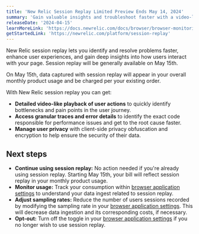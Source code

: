 ```yaml
---
title: 'New Relic Session Replay Limited Preview Ends May 14, 2024'
summary: 'Gain valuable insights and troubleshoot faster with a video-like playback of your user’s interactions'
releaseDate: '2024-04-15'
learnMoreLink: 'https://docs.newrelic.com/docs/browser/browser-monitoring/browser-pro-features/session-replay/'
getStartedLink: 'https://newrelic.com/platform/session-replay'
---
```


New Relic session replay lets you identify and resolve problems faster, enhance user experiences, and gain deep insights into how users interact with your page. Session replay will be generally available on May 15th.

On May 15th, data captured with session replay will appear in your overall monthly product usage and be charged per your existing order.

With New Relic session replay you can get:

* **Detailed video-like playback of user actions** to quickly identify bottlenecks and pain points in the user journey.
* **Access granular traces and error details** to identify the exact code responsible for performance issues and get to the root cause faster.
* **Manage user privacy** with client-side privacy obfuscation and encryption to help ensure the security of their data.

## Next steps

* **Continue using session replay:** No action needed if you're already using session replay. Starting May 15th, your bill will reflect session replay in your monthly product usage.
* **Monitor usage:** Track your consumption within [browser application settings](https://docs.newrelic.com/docs/browser/browser-monitoring/browser-pro-features/session-replay/#view-consumption) to understand your data ingest related to session replay.
* **Adjust sampling rates:** Reduce the number of users sessions recorded by modifying the sampling rate in your [browser application settings](https://docs.newrelic.com/docs/browser/browser-monitoring/browser-pro-features/session-replay/#configure-sampling-rates). This will decrease data ingestion and its corresponding costs, if necessary.
* **Opt-out:** Turn off the toggle in your [browser application settings](https://docs.newrelic.com/docs/browser/browser-monitoring/browser-pro-features/session-replay/#get-started) if you no longer wish to use session replay.
